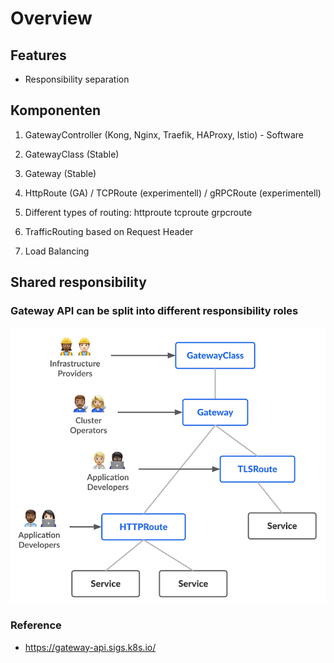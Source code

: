 # Overview 

## Features 

  * Responsibility separation

## Komponenten 

  1. GatewayController (Kong, Nginx, Traefik, HAProxy, Istio) - Software
  1. GatewayClass (Stable)
  1. Gateway (Stable) 
  1. HttpRoute (GA) / TCPRoute (experimentell) / gRPCRoute (experimentell) 




4. Different types of routing:
httproute
tcproute
grpcroute

5. TrafficRouting based on Request Header

6. Load Balancing




## Shared responsibility 

### Gateway API can be split into different responsibility roles

![Hallo](images/resource-model.png)

### Reference 

  * https://gateway-api.sigs.k8s.io/
